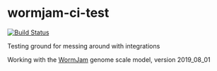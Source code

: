 # wormjam-ci-test

[![Build Status](https://travis-ci.com/JakeHattwell/wormjam-ci-test.svg?branch=devel)](https://travis-ci.com/JakeHattwell/wormjam-ci-test)

Testing ground for messing around with integrations

Working with the [WormJam](https://github.com/jakehattwell/WormJam) genome scale model, version 2019_08_01
